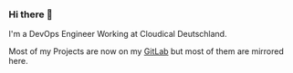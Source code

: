 ### Hi there 👋

I'm a DevOps Engineer Working at Cloudical Deutschland.

Most of my Projects are now on my [GitLab](https://gitlab.com/PeeK1e) but most of them are mirrored here.

<!--
**PeeK1e/PeeK1e** is a ✨ _special_ ✨ repository because its `README.md` (this file) appears on your GitHub profile.

Here are some ideas to get you started:

- 🔭 I’m currently working on ...
- 🌱 I’m currently learning ...
- 👯 I’m looking to collaborate on ...
- 🤔 I’m looking for help with ...
- 💬 Ask me about ...
- 📫 How to reach me: ...
- 😄 Pronouns: ...
- ⚡ Fun fact: ...
-->
